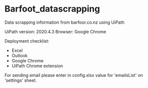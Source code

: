 # Barfoot_datascrapping
Data scrapping information from barfoor.co.nz using UiPath


UiPath version: 2020.4.3
Browser: Google Chrome

Deployment checklist:
- Excel
- Outlook
- Google Chrome
- UiPath Chrome extension


For sending email please enter in config.xlsx value for 'emailsList' on 'settings' sheet. 
